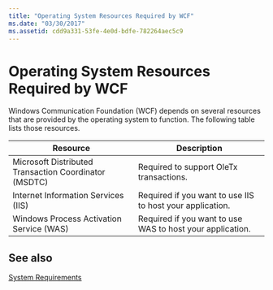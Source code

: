 ```yaml
---
title: "Operating System Resources Required by WCF"
ms.date: "03/30/2017"
ms.assetid: cdd9a331-53fe-4e0d-bdfe-782264aec5c9
---
```

# Operating System Resources Required by WCF
Windows Communication Foundation (WCF) depends on several resources that are provided by the operating system to function. The following table lists those resources.  
  
|Resource|Description|  
|--------------|-----------------|  
|Microsoft Distributed Transaction Coordinator (MSDTC)|Required to support OleTx transactions.|  
|Internet Information Services (IIS)|Required if you want to use IIS to host your application.|  
|Windows Process Activation Service (WAS)|Required if you want to use WAS to host your application.|  
  
## See also
 [System Requirements](../../../docs/framework/wcf/wcf-system-requirements.md)
